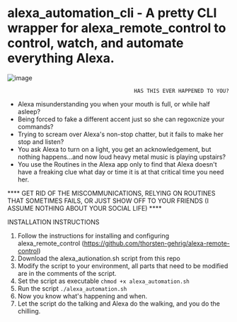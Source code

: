 # alexa_automation_cli - A pretty CLI wrapper for alexa_remote_control to control, watch, and automate everything Alexa.

![image](https://github.com/meirlazar/alexa_automation_cli/assets/2780621/2d19e2b2-6c53-40f2-8e1c-684473ac3a2b)

                                            HAS THIS EVER HAPPENED TO YOU?
- Alexa misunderstanding you when your mouth is full, or while half asleep?
- Being forced to fake a different accent just so she can regoxcnize your commands? 
- Trying to scream over Alexa's non-stop chatter, but it fails to make her stop and listen?
- You ask Alexa to turn on a light, you get an acknowledgement, but nothing happens...and now loud heavy metal music is playing upstairs?
- You use the Routines in the Alexa app only to find that Alexa doesn't have a freaking clue what day or time it is at that critical time you need her.


**** GET RID OF THE MISCOMMUNICATIONS, RELYING ON ROUTINES THAT SOMETIMES FAILS, OR JUST SHOW OFF TO YOUR FRIENDS (I ASSUME NOTHING ABOUT YOUR SOCIAL LIFE) ****

INSTALLATION INSTRUCTIONS

1. Follow the instructions for installing and configuring alexa_remote_control (https://github.com/thorsten-gehrig/alexa-remote-control) 
2. Download the alexa_autionation.sh script from this repo
3. Modify the script to your environment, all parts that need to be modified are in the comments of the script.
4. Set the script as executable
   ``` chmod +x alexa_automation.sh ```
5. Run the script
   ``` ./alexa_automation.sh ```
6. Now you know what's happening and when.
7. Let the script do the talking and Alexa do the walking, and you do the chilling.

